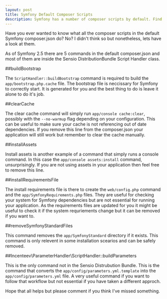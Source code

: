 ```yaml
---
layout: post
title: Symfony Default Composer Scripts
description: Symfony has a number of composer scripts by default. Find out what they do
---
```


Have you ever wanted to know what all the composer scripts in the default Symfony composer.json do? No? I didn't think so but nonetheless, lets have a look at them.

As of Symfony 2.5 there are 5 commands in the default composer.json and most of them are inside the Sensio DistributionBundle Script Handler class. 

##buildBootstrap

The `ScriptHandler::buildBootstrap` command is required to build the `app/bootstrap.php.cache` file. The bootstrap file is neccissary for Symfony to correctly start. It is generated for you and the best thing to do is leave it alone to do it's job.

##clearCache

The clear cache command will simply run `app/console cache:clear`, possibly with the `--no-warmup` flag depending on your configuration. This can be useful to make sure your cache is not referencing out of date dependencies. If you remove this line from the composer.json your application will still work but remember to clear the cache manually.

##installAssets

Install assets is another example of a command that simply runs a console command. In this case the `app/console assets:install` command, unsurprisingly. If you are not using assets in your application then feel free to remove this line.

##installRequirementsFile

The install requirements file is there to create the `web/config.php` command and the `app/SymfonyRequirements.php` files. They are useful for checking your system for Symfony dependencies but are not essential for running your application. As the requirements files are updated for you it might be useful to check it if the system requriements change but it can be removed if you want to.

##removeSymfonyStandardFiles

This command removes the `app/SymfonyStandard` directory if it exists. This command is only relevent in some installation scearios and can be safely removed.

##Incenteev\\ParameterHandler\\ScriptHandler::buildParameters

This is the only command not in the Sensio Distrubution Bundle. This is the command that converts the `app/config/parameters.yml.template` into the `app/config/parameters.yml` file. A very useful command if you want to follow that workflow but not essential if you have taken a different approch.

Hope that all helps but please comment if you think I've missed something.
